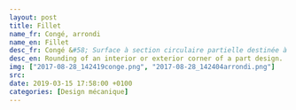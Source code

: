 ```yaml
---
layout: post
title: Fillet
name_fr: Congé, arrondi
name_en: Fillet
desc_fr: Congé &#58; Surface à section circulaire partielle destinée à raccorder deux surfaces formant un angle rentrant.  Arrondi &#58; Surface à section circulaire partielle et destinée à supprimer une arête vive.
desc_en: Rounding of an interior or exterior corner of a part design. 
img: ["2017-08-28_142419conge.png", "2017-08-28_142404arrondi.png"]
src: 
date: 2019-03-15 17:58:00 +0100
categories: [Design mécanique]
---
```

